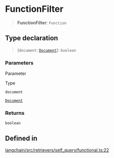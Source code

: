 FunctionFilter
==============

> **FunctionFilter**: `Function`

Type declaration[](#type-declaration "Direct link to Type declaration")
------------------------------------------------------------------------

> (`document`: [`Document`](/docs/api/document/classes/Document)): `boolean`

### Parameters[](#parameters "Direct link to Parameters")

Parameter

Type

`document`

[`Document`](/docs/api/document/classes/Document)

### Returns[](#returns "Direct link to Returns")

`boolean`

Defined in[](#defined-in "Direct link to Defined in")
------------------------------------------------------

[langchain/src/retrievers/self\_query/functional.ts:22](https://github.com/hwchase17/langchainjs/blob/1c1274d/langchain/src/retrievers/self_query/functional.ts#L22)